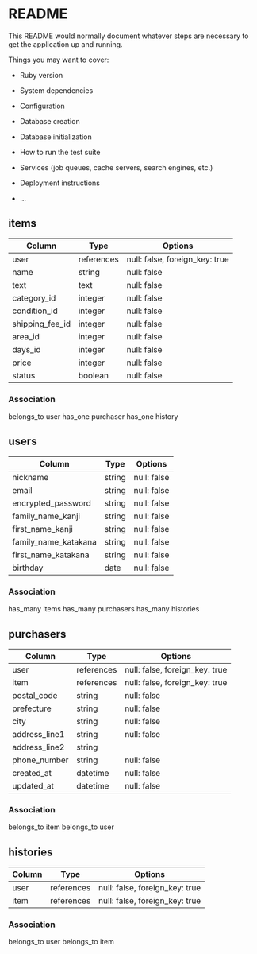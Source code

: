 # README

This README would normally document whatever steps are necessary to get the
application up and running.

Things you may want to cover:

* Ruby version

* System dependencies

* Configuration

* Database creation

* Database initialization

* How to run the test suite

* Services (job queues, cache servers, search engines, etc.)

* Deployment instructions

* ...


## items

|Column|Type|Options|
|------|----|-------|
user|references|null: false, foreign_key: true
name|string|null: false
text|text|null: false
category_id|integer|null: false
condition_id|integer|null: false
shipping_fee_id|integer|null: false
area_id|integer|null: false
days_id|integer|null: false
price|integer|null: false
status|boolean|null: false

### Association
belongs_to user
has_one purchaser
has_one history



## users

|Column|Type|Options|
|------|----|-------|
nickname|string|null: false
email|string|null: false
encrypted_password|string|null: false
family_name_kanji|string|null: false
first_name_kanji|string|null: false
family_name_katakana|string|null: false
first_name_katakana|string|null: false
birthday|date|null: false

### Association
has_many items
has_many purchasers
has_many histories



## purchasers

|Column|Type|Options|
|------|----|-------|
user|references|null: false, foreign_key: true
item|references|null: false, foreign_key: true
postal_code|string|null: false
prefecture|string|null: false
city|string|null: false
address_line1|string|null: false
address_line2|string|
phone_number|string|null: false
created_at|datetime|null: false
updated_at|datetime|null: false

### Association
belongs_to item
belongs_to user



## histories

|Column|Type|Options|
|------|----|-------|
user|references|null: false, foreign_key: true
item|references|null: false, foreign_key: true

### Association
belongs_to user
belongs_to item
